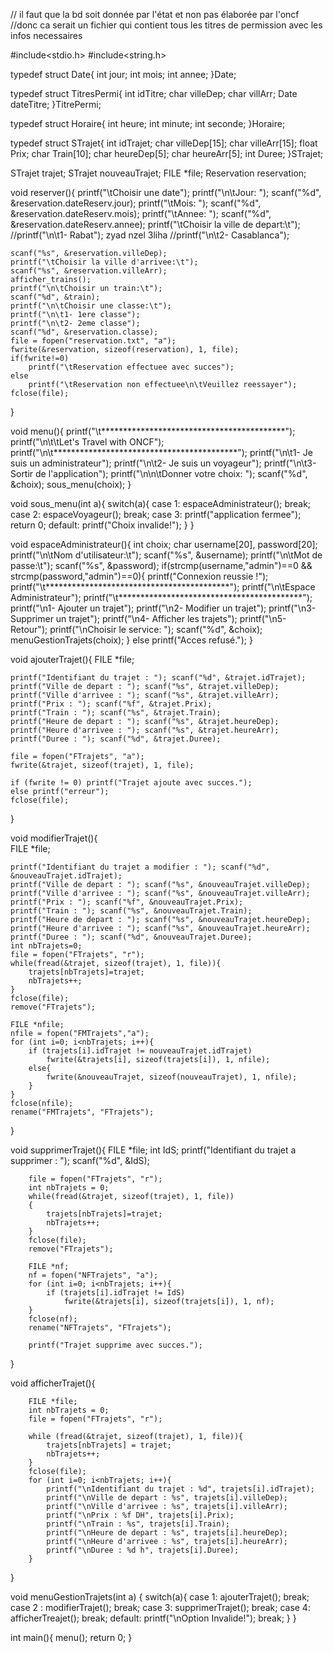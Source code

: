 // il faut que la bd soit donnée par l'état et non pas élaborée par l'oncf
//donc ca serait un fichier qui contient tous les titres de permission avec les infos necessaires

#include<stdio.h>
#include<string.h>

typedef struct Date{
     int jour;
     int mois;
     int annee;
}Date;

typedef struct TitresPermi{
    int idTitre;
    char villeDep;
    char villArr;
    Date dateTitre;
}TitrePermi;

typedef struct Horaire{
    int heure;
    int minute;
    int seconde;
}Horaire;
    
typedef struct STrajet{
    int idTrajet;
    char villeDep[15];
    char villeArr[15];
    float Prix;
    char Train[10];
    char heureDep[5];
    char heureArr[5];
    int Duree;
}STrajet;

STrajet trajet;
STrajet nouveauTrajet;
FILE *file;
Reservation reservation;


void reserver(){
    printf("\tChoisir une date");
    printf("\n\tJour: ");
    scanf("%d", &reservation.dateReserv.jour);
    printf("\tMois: ");
    scanf("%d", &reservation.dateReserv.mois);
    printf("\tAnnee: ");
    scanf("%d", &reservation.dateReserv.annee);
    printf("\tChoisir la ville de depart:\t");
    //printf("\n\t1- Rabat");              zyad nzel 3liha
    //printf("\n\t2- Casablanca");

    scanf("%s", &reservation.villeDep);
    printf("\tChoisir la ville d'arrivee:\t");
    scanf("%s", &reservation.villeArr);
    afficher_trains();
    printf("\n\tChoisir un train:\t");
    scanf("%d", &train);
    printf("\n\tChoisir une classe:\t");
    printf("\n\t1- 1ere classe");
    printf("\n\t2- 2eme classe");
    scanf("%d", &reservation.classe);
    file = fopen("reservation.txt", "a");
    fwrite(&reservation, sizeof(reservation), 1, file);
    if(fwrite!=0)
        printf("\tReservation effectuee avec succes");
    else
        printf("\tReservation non effectuee\n\tVeuillez reessayer");
    fclose(file);
}

void menu(){
    printf("\t******************************************");
    printf("\n\t\tLet's Travel with ONCF");
    printf("\n\t******************************************");
    printf("\n\t1- Je suis un administrateur");
    printf("\n\t2- Je suis un voyageur");
    printf("\n\t3- Sortir de l'application");
    printf("\n\n\tDonner votre choix: ");
    scanf("%d", &choix);
    sous_menu(choix);
}

void sous_menu(int a){
    switch(a){
        case 1:
            espaceAdministrateur();
        break;
        case 2:
            espaceVoyageur();
        break;
        case 3:
            printf("application fermee");
            return 0;
         default:
            printf("Choix invalide!");
    }
}

void espaceAdministrateur(){
    int choix;
    char username[20], password[20];
    printf("\n\tNom d'utilisateur:\t");
    scanf("%s", &username);
    printf("\n\tMot de passe:\t");
    scanf("%s", &password);
    if(strcmp(username,"admin")==0 && strcmp(password,"admin")==0){
        printf("Connexion reussie !");
        printf("\t******************************************");
        printf("\n\tEspace Administrateur");
        printf("\t******************************************");
        printf("\n1- Ajouter un trajet");
        printf("\n2- Modifier un trajet");
        printf("\n3- Supprimer un trajet");
        printf("\n4- Afficher les trajets");
        printf("\n5- Retour");
        printf("\nChoisir le service: ");
        scanf("%d", &choix);
        menuGestionTrajets(choix);
    }
    else printf("Acces refusé.");
}

void ajouterTrajet(){
    FILE *file;

    printf("Identifiant du trajet : "); scanf("%d", &trajet.idTrajet);
    printf("Ville de depart : "); scanf("%s", &trajet.villeDep);
    printf("Ville d'arrivee : "); scanf("%s", &trajet.villeArr);
    printf("Prix : "); scanf("%f", &trajet.Prix);
    printf("Train : "); scanf("%s", &trajet.Train);
    printf("Heure de depart : "); scanf("%s", &trajet.heureDep);
    printf("Heure d'arrivee : "); scanf("%s", &trajet.heureArr);
    printf("Duree : "); scanf("%d", &trajet.Duree);

    file = fopen("FTrajets", "a");
    fwrite(&trajet, sizeof(trajet), 1, file);

    if (fwrite != 0) printf("Trajet ajoute avec succes.");
    else printf("erreur");
    fclose(file);
}

void modifierTrajet(){       
    FILE *file;

    printf("Identifiant du trajet a modifier : "); scanf("%d", &nouveauTrajet.idTrajet);
    printf("Ville de depart : "); scanf("%s", &nouveauTrajet.villeDep);
    printf("Ville d'arrivee : "); scanf("%s", &nouveauTrajet.villeArr);
    printf("Prix : "); scanf("%f", &nouveauTrajet.Prix);
    printf("Train : "); scanf("%s", &nouveauTrajet.Train);
    printf("Heure de depart : "); scanf("%s", &nouveauTrajet.heureDep);
    printf("Heure d'arrivee : "); scanf("%s", &nouveauTrajet.heureArr);
    printf("Duree : "); scanf("%d", &nouveauTrajet.Duree);
    int nbTrajets=0;
    file = fopen("FTrajets", "r");
    while(fread(&trajet, sizeof(trajet), 1, file)){
        trajets[nbTrajets]=trajet;
        nbTrajets++;
    }
    fclose(file); 
    remove("FTrajets");

    FILE *nfile;
    nfile = fopen("FMTrajets","a");
    for (int i=0; i<nbTrajets; i++){
        if (trajets[i].idTrajet != nouveauTrajet.idTrajet)
            fwrite(&trajets[i], sizeof(trajets[i]), 1, nfile);
        else{ 
            fwrite(&nouveauTrajet, sizeof(nouveauTrajet), 1, nfile);
        }
    }
    fclose(nfile);
    rename("FMTrajets", "FTrajets");
}

void supprimerTrajet(){
        FILE *file;
        int IdS;
        printf("Identifiant du trajet a supprimer : "); scanf("%d", &IdS);

        file = fopen("FTrajets", "r");
        int nbTrajets = 0;
        while(fread(&trajet, sizeof(trajet), 1, file))
        {
            trajets[nbTrajets]=trajet;
            nbTrajets++;
        }
        fclose(file);
        remove("FTrajets");

        FILE *nf;
        nf = fopen("NFTrajets", "a");
        for (int i=0; i<nbTrajets; i++){
            if (trajets[i].idTrajet != IdS)
                fwrite(&trajets[i], sizeof(trajets[i]), 1, nf);
        }
        fclose(nf);
        rename("NFTrajets", "FTrajets");

        printf("Trajet supprime avec succes.");
}

void afficherTrajet(){
    
        FILE *file;
        int nbTrajets = 0;
        file = fopen("FTrajets", "r");

        while (fread(&trajet, sizeof(trajet), 1, file)){
            trajets[nbTrajets] = trajet;
            nbTrajets++;
        }
        fclose(file);
        for (int i=0; i<nbTrajets; i++){
            printf("\nIdentifiant du trajet : %d", trajets[i].idTrajet);
            printf("\nVille de depart : %s", trajets[i].villeDep);
            printf("\nVille d'arrivee : %s", trajets[i].villeArr);
            printf("\nPrix : %f DH", trajets[i].Prix);
            printf("\nTrain : %s", trajets[i].Train);
            printf("\nHeure de depart : %s", trajets[i].heureDep);
            printf("\nHeure d'arrivee : %s", trajets[i].heureArr);
            printf("\nDuree : %d h", trajets[i].Duree);
        }
}

void menuGestionTrajets(int a)
{
    switch(a){
    case 1:
        ajouterTrajet();
    break;
    case 2 :
        modifierTrajet();
    break;
    case 3:
        supprimerTrajet();
    break;
    case 4:
        afficherTreajet();
    break;
    default:
        printf("\nOption Invalide!");
    break;
    }
}




int main(){
    menu();
    return 0;
}

